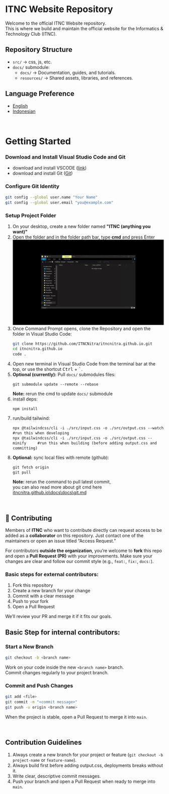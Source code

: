 # ITNC Website Repository
Welcome to the official ITNC Website repository.  
This is where we build and maintain the official website for the Informatics & Technology Club (ITNC).

## Repository Structure
- `src/` → css, js, etc.
- `docs/` submodule:
    - `docs/` → Documentation, guides, and tutorials.
    - `resources/` → Shared assets, libraries, and references.

## Language Preference
* [English](https://github.com/ITNCNitra/itncnitra.github.io/blob/main/README.md)
* [Indonesian](https://github.com/ITNCNitra/itncnitra.github.io/blob/main/README-ID.md)

<br>

# Getting Started
### Download and Install Visual Studio Code and Git
- download and install VSCODE ([link](https://code.visualstudio.com/))
- download and install Git ([Git](https://git-scm.com/downloads))     

### Configure Git Identity
```bash
git config --global user.name "Your Name"
git config --global user.email "you@example.com"
```

### Setup Project Folder
1. On your desktop, create a new folder named **"ITNC (anything you want)"**  
2. Open the folder and in the folder path bar, type **cmd** and press Enter  
![A demo of opening a cmd from the path in file explorer](/src/media/open-cmd%20-%20Made%20with%20Clipchamp.gif)
3. Once Command Prompt opens, clone the Repository and open the folder in Visual Studio Code:
    ```bash
    git clone https://github.com/ITNCNitra/itncnitra.github.io.git
    cd itncnitra.github.io
    code .
    ```
4. Open new terminal in Visual Studio Code from the terminal bar at the top, or use the shortcut <kbd>Ctrl</kbd> + <kbd>`</kbd>.
5. **Optional (currently):** Pull `docs/` submodules files:
    ```
    git submodule update --remote --rebase
    ```
    **Note:** rerun the cmd to update `docs/` submodule
6. install deps:
    ```
    npm install
    ```
7. run/build tailwind:
    ```
    npx @tailwindcss/cli -i ./src/input.css -o ./src/output.css --watch      #run this when developing
    npx @tailwindcss/cli -i ./src/input.css -o ./src/output.css --minify     #run this when building (before adding output.css and committing)
    ```
8. **Optional:** sync local files with remote (github):
    ```
    git fetch origin
    git pull
    ```
    **Note:** rerun the command to pull latest commit,  
    you can also read more about git cmd here [itncnitra.github.io\docs\docs\git.md](https://github.com/ITNCNitra/ITNC/blob/main/docs/git.md)

<br>

## 🤝 Contributing
Members of **ITNC** who want to contribute directly can request access to be added as a **collaborator** on this repository.
Just contact one of the maintainers or open an issue titled “Access Request.”

For contributors **outside the organization**, you’re welcome to **fork** this repo and open a **Pull Request (PR)** with your improvements. Make sure your changes are clear and follow our commit style (e.g., `feat:`, `fix:`, `docs:`).

### Basic steps for external contributors:
1. Fork this repository  
2. Create a new branch for your change  
3. Commit with a clear message  
4. Push to your fork  
5. Open a Pull Request

We’ll review your PR and merge it if it fits our goals.

## Basic Step for internal contributors:
### Start a New Branch
```bash
git checkout -b <branch name>
```

Work on your code inside the new `<branch name>` branch.   
Commit changes regularly to your project branch.

### Commit and Push Changes

```bash
git add <file>
git commit -m "<commit message>"
git push -u origin <branch name>
```

When the project is stable, open a Pull Request to merge it into `main`.

<br>

## Contribution Guidelines
1. Always create a new branch for your project or feature (`git checkout -b project-name` or `feature-name`).
2. Always build first before adding output.css, deployments breaks without it.
3. Write clear, descriptive commit messages.
4. Push your branch and open a Pull Request when ready to merge into `main`.